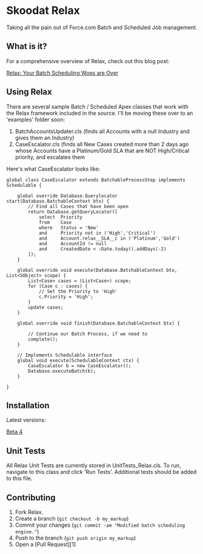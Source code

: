 Skoodat Relax
=============

Taking all the pain out of Force.com Batch and Scheduled Job management.

What is it?
-------

For a comprehensive overview of Relax, check out this blog post:

[Relax: Your Batch Scheduling Woes are Over](http://zachelrath.wordpress.com/2012/06/28/relax-your-batch-scheduling-woes-are-over/)

Using Relax
------------

There are several sample Batch / Scheduled Apex classes that work with the Relax framework included in the source. I'll be moving these over to an 'examples' folder soon:

1. BatchAccountsUpdater.cls (finds all Accounts with a null Industry and gives them an Industry)
2. CaseEscalator.cls (finds all New Cases created more than 2 days ago whose Accounts have a Platinum/Gold SLA that are NOT High/Critical priority, and escalates them    

Here's what CaseEscalator looks like:

	global class CaseEscalator extends BatchableProcessStep implements Schedulable {
	
		global override Database.Querylocator start(Database.BatchableContext btx) {
			// Find all Cases that have been open		
			return Database.getQueryLocator([
				select	Priority
				from	Case 
				where	Status = 'New'
				and		Priority not in ('High','Critical')
				and		Account.relax__SLA__c in ('Platinum','Gold') 
				and		AccountId != null
				and		CreatedDate < :Date.today().addDays(-2) 
			]);
		}
	
		global override void execute(Database.BatchableContext btx, List<SObject> scope) {
			List<Case> cases = (List<Case>) scope;
			for (Case c : cases) {
				// Set the Priority to 'High'
				c.Priority = 'High';
			}
			update cases;
		}
	
		global override void finish(Database.BatchableContext btx) {
	
			// Continue our Batch Process, if we need to
			complete();
		}
	
		// Implements Schedulable interface
		global void execute(SchedulableContext ctx) {
			CaseEscalator b = new CaseEscalator();
			Database.executeBatch(b);
		}
	
	}

Installation
-----------

Latest versions:

[Beta 4](https://login.salesforce.com/packaging/installPackage.apexp?p0=04tE0000000HWiT)


Unit Tests
-------

All Relax Unit Tests are currently stored in UnitTests_Relax.cls. To run, navigate to this class and click 'Run Tests'. Additional tests should be added to this file.


Contributing
------------

1. Fork Relax.
2. Create a branch (`git checkout -b my_markup`)
3. Commit your changes (`git commit -am "Modified batch scheduling engine."`)
4. Push to the branch (`git push origin my_markup`)
5. Open a [Pull Request][1]